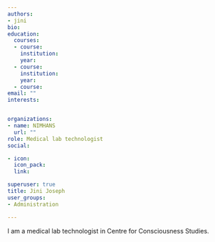 ```yaml
---
authors:
- jini
bio: 
education:
  courses:
  - course: 
    institution:
    year: 
  - course: 
    institution: 
    year: 
  - course: 
email: ""
interests:


organizations:
- name: NIMHANS
  url: ""
role: Medical lab technologist
social:

- icon:
  icon_pack: 
  link: 

superuser: true
title: Jini Joseph
user_groups:
- Administration

---
```


I am a medical lab technologist in Centre for Consciousness Studies.


